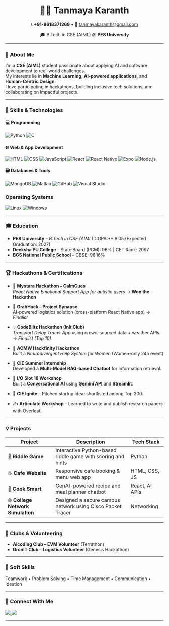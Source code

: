 <h1 align="center">👩‍💻 Tanmaya Karanth</h1>

<p align="center">
📞 <strong>+91-8618371269</strong> • 
📧 <a href="mailto:tanmayakaranth@gmail.com">tanmayakaranth@gmail.com</a>  
</p>

<p align="center">
🎓 B.Tech in CSE (AIML) @ <strong>PES University</strong>  
</p>

---

### 🌟 About Me  
I’m a **CSE (AIML)** student passionate about applying AI and software development to real-world challenges.  
My interests lie in **Machine Learning**, **AI-powered applications**, and **Human-Centric Design**.  
I love participating in hackathons, building inclusive tech solutions, and collaborating on impactful projects.  

---

### 🧠 Skills & Technologies  

#### 💻 Programming
![Python](https://img.shields.io/badge/Python-3776AB?style=for-the-badge&logo=python&logoColor=white)
![C](https://img.shields.io/badge/C-00599C?style=for-the-badge&logo=c&logoColor=white)

#### 🌐 Web & App Development
![HTML](https://img.shields.io/badge/HTML5-E34F26?style=for-the-badge&logo=html5&logoColor=white)
![CSS](https://img.shields.io/badge/CSS3-1572B6?style=for-the-badge&logo=css3&logoColor=white)
![JavaScript](https://img.shields.io/badge/JavaScript-F7DF1E?style=for-the-badge&logo=javascript&logoColor=black)
![React](https://img.shields.io/badge/React-61DAFB?style=for-the-badge&logo=react&logoColor=black)
![React Native](https://img.shields.io/badge/React_Native-20232A?style=for-the-badge&logo=react&logoColor=61DAFB)
![Expo](https://img.shields.io/badge/Expo-000020?style=for-the-badge&logo=expo&logoColor=white)
![Node.js](https://img.shields.io/badge/Node.js-339933?style=for-the-badge&logo=node-dot-js&logoColor=white)

#### 🗃️ Databases & Tools
![MongoDB](https://img.shields.io/badge/MongoDB-47A248?style=for-the-badge&logo=mongodb&logoColor=white)
![Matlab](https://img.shields.io/badge/Matlab-0076A8?style=for-the-badge&logo=mathworks&logoColor=white)
![GitHub](https://img.shields.io/badge/GitHub-181717?style=for-the-badge&logo=github&logoColor=white)
![Visual Studio](https://img.shields.io/badge/Visual_Studio-5C2D91?style=for-the-badge&logo=visualstudio&logoColor=white)

### Operating Systems
![Linux](https://img.shields.io/badge/Linux-FCC624?style=for-the-badge&logo=linux&logoColor=black)
![Windows](https://img.shields.io/badge/Windows-0078D6?style=for-the-badge&logo=windows&logoColor=white)

---

### 🎓 Education

- **PES University** – *B.Tech in CSE (AIML)*  CGPA:** 8.05 (Expected Graduation: 2027)
- **Deeksha PU College** – State Board (PCM): 96% | CET Rank: 2097  
- **BGS National Public School** – CBSE: 96.16%

---

### 🏆 Hackathons & Certifications

- 🥇 **Mystara Hackathon – CalmCues**  
  *React Native Emotional Support App for autistic users* → **Won the Hackathon**

- 🧩 **GrabHack – Project Synapse**  
  AI-powered logistics solution (cross-platform React Native app) → *Finalist*

- 💡 **CodeBlitz Hackathon (Init Club)**  
  *Transport Delay Tracer App* using crowd-sourced data + weather APIs → *Finalist (Top 10)*

- 💬 **ACMW Hackfinity Hackathon**  
  Built a *Neurodivergent Help System for Women* (Women-only 24h event)

- 🤖 **CIE Summer Internship**  
  Developed a **Multi-Model RAG-based Chatbot** for information retrieval.

- 🧠 **I/O Slot 18 Workshop**  
  Built a **Conversational AI** using **Gemini API** and **Streamlit**.

- 🚀 **CIE Ignite** – Pitched startup idea; shortlisted among Top 200.

- ✍️ **Articulate Workshop** – Learned to write and publish research papers with Overleaf.

---

### 💡 Projects

| Project | Description | Tech Stack |
|----------|--------------|-------------|
| 🧩 **Riddle Game** | Interactive Python-based riddle game with scoring and hints | Python |
| ☕ **Cafe Website** | Responsive cafe booking & menu web app | HTML, CSS, JS |
| 🍳 **Cook Smart** | GenAI-powered recipe and meal planner chatbot | React, AI APIs |
| 🌐 **College Network Simulation** | Designed a secure campus network using Cisco Packet Tracer | Networking |

---

### 🤝 Clubs & Volunteering

- **Alcoding Club – EVM Volunteer** (Terrathon)  
- **GronIT Club – Logistics Volunteer** (Genesis Hackathon)

---

### 💬 Soft Skills
Teamwork • Problem Solving • Time Management • Communication • Ideation

---

### 🧭 Connect With Me
<p align="left">
<a href="https://github.com/yourusername" target="_blank">
  <img src="https://img.shields.io/badge/GitHub-100000?style=for-the-badge&logo=github&logoColor=white" />
</a>
<a href="https://www.linkedin.com/in/yourlinkedin/" target="_blank">
  <img src="https://img.shields.io/badge/LinkedIn-0077B5?style=for-the-badge&logo=linkedin&logoColor=white" />
</a>
</p>

---


